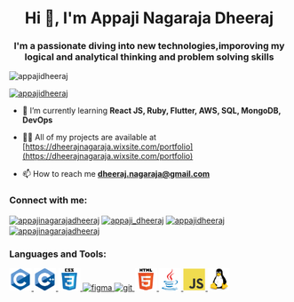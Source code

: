 <h1 align="center">Hi 👋, I'm Appaji Nagaraja Dheeraj</h1>
<h3 align="center">I'm a passionate <Tech_Enthusiast> diving into new technologies,imporoving my logical and analytical thinking and problem solving skills</h3>

<p align="left"> <img src="https://komarev.com/ghpvc/?username=appajidheeraj&label=Profile%20views&color=0e75b6&style=flat" alt="appajidheeraj" /> </p>

<p align="left"> <a href="https://github.com/ryo-ma/github-profile-trophy"><img src="https://github-profile-trophy.vercel.app/?username=appajidheeraj" alt="appajidheeraj" /></a> </p>

- 🌱 I’m currently learning **React JS, Ruby, Flutter, AWS, SQL, MongoDB, DevOps**

- 👨‍💻 All of my projects are available at [https://dheerajnagaraja.wixsite.com/portfolio](https://dheerajnagaraja.wixsite.com/portfolio)

- 📫 How to reach me **dheeraj.nagaraja@gmail.com**

<h3 align="left">Connect with me:</h3>
<p align="left">
<a href="https://linkedin.com/in/appajinagarajadheeraj" target="blank"><img align="center" src="https://raw.githubusercontent.com/rahuldkjain/github-profile-readme-generator/master/src/images/icons/Social/linked-in-alt.svg" alt="appajinagarajadheeraj" height="30" width="40" /></a>
<a href="https://instagram.com/appaji_dheeraj" target="blank"><img align="center" src="https://raw.githubusercontent.com/rahuldkjain/github-profile-readme-generator/master/src/images/icons/Social/instagram.svg" alt="appaji_dheeraj" height="30" width="40" /></a>
<a href="https://codeforces.com/profile/appajidheeraj" target="blank"><img align="center" src="https://raw.githubusercontent.com/rahuldkjain/github-profile-readme-generator/master/src/images/icons/Social/codeforces.svg" alt="appajidheeraj" height="30" width="40" /></a>
<a href="https://www.leetcode.com/appajinagarajadheeraj" target="blank"><img align="center" src="https://raw.githubusercontent.com/rahuldkjain/github-profile-readme-generator/master/src/images/icons/Social/leet-code.svg" alt="appajinagarajadheeraj" height="30" width="40" /></a>
</p>

<h3 align="left">Languages and Tools:</h3>
<p align="left"> <a href="https://www.cprogramming.com/" target="_blank" rel="noreferrer"> <img src="https://raw.githubusercontent.com/devicons/devicon/master/icons/c/c-original.svg" alt="c" width="40" height="40"/> </a> <a href="https://www.w3schools.com/cpp/" target="_blank" rel="noreferrer"> <img src="https://raw.githubusercontent.com/devicons/devicon/master/icons/cplusplus/cplusplus-original.svg" alt="cplusplus" width="40" height="40"/> </a> <a href="https://www.w3schools.com/css/" target="_blank" rel="noreferrer"> <img src="https://raw.githubusercontent.com/devicons/devicon/master/icons/css3/css3-original-wordmark.svg" alt="css3" width="40" height="40"/> </a> <a href="https://www.figma.com/" target="_blank" rel="noreferrer"> <img src="https://www.vectorlogo.zone/logos/figma/figma-icon.svg" alt="figma" width="40" height="40"/> </a> <a href="https://git-scm.com/" target="_blank" rel="noreferrer"> <img src="https://www.vectorlogo.zone/logos/git-scm/git-scm-icon.svg" alt="git" width="40" height="40"/> </a> <a href="https://www.w3.org/html/" target="_blank" rel="noreferrer"> <img src="https://raw.githubusercontent.com/devicons/devicon/master/icons/html5/html5-original-wordmark.svg" alt="html5" width="40" height="40"/> </a> <a href="https://www.java.com" target="_blank" rel="noreferrer"> <img src="https://raw.githubusercontent.com/devicons/devicon/master/icons/java/java-original.svg" alt="java" width="40" height="40"/> </a> <a href="https://developer.mozilla.org/en-US/docs/Web/JavaScript" target="_blank" rel="noreferrer"> <img src="https://raw.githubusercontent.com/devicons/devicon/master/icons/javascript/javascript-original.svg" alt="javascript" width="40" height="40"/> </a> <a href="https://www.linux.org/" target="_blank" rel="noreferrer"> <img src="https://raw.githubusercontent.com/devicons/devicon/master/icons/linux/linux-original.svg" alt="linux" width="40" height="40"/> </a> </p>
